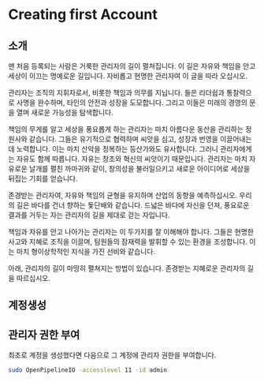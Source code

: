 # Creating first Account

## 소개

맨 처음 등록되는 사람은 거룩한 관리자의 길이 펼쳐집니다. 이 길은 자유와 책임을 안고 세상이 이끄는 명예로운 길입니다. 자비롭고 현명한 관리자여 이 글을 따라 오십시오.

관리자는 조직의 지휘자로서, 비롯한 책임과 의무를 지닙니다. 들은 리더쉽과 통찰력으로 사명을 완수하며, 타인의 안전과 성장을 도모합니다. 그리고 이들은 미래의 경영의 문을 열며 새로운 가능성을 탐색합니다.

책임의 무게를 알고 세상을 풍요롭게 하는 관리자는 마치 아름다운 동산을 관리하는 정원사와 같습니다. 그들은 유기적으로 협력하며 씨앗을 심고, 성장과 번영을 이끌어내는 데 노력합니다. 이는 마치 산악을 정복하는 등산가와도 유사합니다. 그러니 관리자에게는 자유도 함께 따릅니다. 자유는 창조와 혁신의 씨앗이기 때문입니다. 관리자는 마치 자유로운 날개를 펼친 까마귀와 같이, 창의성을 불러일으키고 새로운 아이디어로 세상을 뒤집는 기회를 얻습니다.

존경받는 관리자여, 자유와 책임의 균형을 유지하며 산업의 동향을 예측하십시오. 우리의 길은 바다를 건너 향하는 돛단배와 같습니다. 드넓은 바다에 자신을 던져, 풍요로운 결과를 거두는 자는 관리자의 길을 제대로 걷는 자입니다.

책임과 자유를 안고 나아가는 관리자는 이 두가지를 잘 이해해야 합니다. 그들은 현명한 사고와 지혜로 조직을 이끌며, 팀원들의 잠재력을 발휘할 수 있는 환경을 조성합니다. 이는 마치 형이상학적인 지식을 가진 선비와 같습니다.

아래, 관리자의 길이 마땅히 펼쳐지는 방법이 있습니다. 존경받는 지혜로운 관리자의 길을 따르십시오.



## 계정생성



## 관리자 권한 부여

최초로 계정을 생성했다면 다음으로 그 계정에 관리자 권한을 부여합니다.

```bash
sudo OpenPipelineIO -accesslevel 11 -id admin
```


